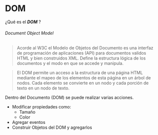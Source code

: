 # DOM

¿Qué es el **_DOM_** ?

###### Document Object Model

> Acorde al W3C el Modelo de Objetos del Documento es una interfaz de programación de aplicaciones
> (API) para documentos validos HTML y bien construidos XML. Define la estructura lógica de los documentos y
> el modo en que se accede y manipula.

> El DOM permite un acceso a la estructura de una página HTML mediante el mapeo de los
> elementos de esta página en un árbol de nodos. Cada elemento se convierte en un nodo y
> cada porción de texto en un nodo de texto.

Dentro del Documento (DOM) se puede realizar varias acciones.

- Modificar propiedades como:
  - Tamaño
  - Color
- Agregar eventos
- Construir Objetos del DOM y agregarlos

